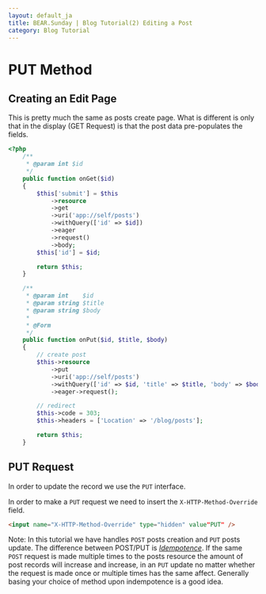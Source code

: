 ```yaml
---
layout: default_ja
title: BEAR.Sunday | Blog Tutorial(2) Editing a Post
category: Blog Tutorial
---
```


# PUT Method 

## Creating an Edit Page 

This is pretty much the same as posts create page. What is different is only that in the display (GET Request) is that the post data pre-populates the fields.

```php
<?php
    /**
     * @param int $id
     */
    public function onGet($id)
    {
        $this['submit'] = $this
            ->resource
            ->get
            ->uri('app://self/posts')
            ->withQuery(['id' => $id])
            ->eager
            ->request()
            ->body;
        $this['id'] = $id;

        return $this;
    }

    /**
     * @param int    $id
     * @param string $title
     * @param string $body
     *
     * @Form
     */
    public function onPut($id, $title, $body)
    {
        // create post
        $this->resource
            ->put
            ->uri('app://self/posts')
            ->withQuery(['id' => $id, 'title' => $title, 'body' => $body])
            ->eager->request();

        // redirect
        $this->code = 303;
        $this->headers = ['Location' => '/blog/posts'];

        return $this;
    }
```
## PUT Request

In order to update the record we use the `PUT` interface.

In order to make a `PUT` request we need to insert the `X-HTTP-Method-Override` field.

```html
<input name="X-HTTP-Method-Override" type="hidden" value"PUT" />
```

 Note: In this tutorial we have handles `POST` posts creation and `PUT` posts update. The difference between POST/PUT is *[Idempotence](http://en.wikipedia.org/wiki/Idempotence)*. If the same `POST` request is made multiple times to the posts resource the amount of post records will increase and increase, in an `PUT` update no matter whether the request is made once or multiple times has the same affect. Generally basing your choice of method upon indempotence is a good idea.
